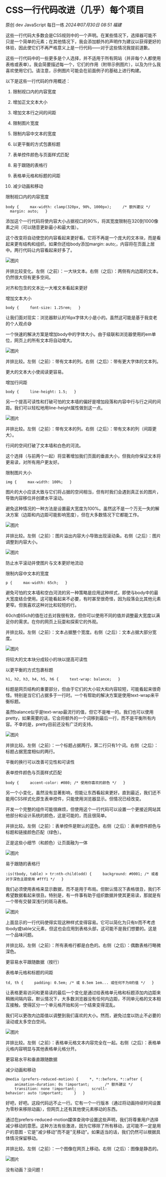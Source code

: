# CSS一行代码改进（几乎）每个项目

原创 dev JavaScript 每日一练 _2024年07月30日 08:51_ _福建_

这些一行代码大多数会是CSS规则中的一个声明。在某些情况下，选择器可能不只是一个简单的元素；在其他情况下，我会添加额外的声明作为建议以获得更好的体验，因此使它们不再严格意义上是一行代码——对于这些情况我提前道歉。

这些一行代码中的一些更多是个人选择，并不适用于所有网站（并非每个人都使用表格或表单）。我会简要描述每一个，它们的作用（附带示例图片），以及为什么我喜欢使用它们。请注意，示例图片可能会在前面例子的基础上进行构建。

以下是这些一行代码的作用概述：

1. 限制视口内的内容宽度
    
2. 增加正文文本大小
    
3. 增加文本行之间的间距
    
4. 限制图片宽度
    
5. 限制内容中文本的宽度
    
6. 以更平衡的方式包裹标题
    
7. 表单控件颜色与页面样式匹配
    
8. 易于跟随的表格行
    
9. 表格单元格和标题的间距
    
10. 减少动画和移动
    

限制视口内的内容宽度

`body {     max-width: clamp(320px, 90%, 1000px);     /* 额外建议 */     margin: auto;   }   `

添加这个一行代码将使内容大小占据视口的90%，将其宽度限制在320到1000像素之间（可以随意更新最小和最大值）。

这个改变将自动使您的内容看起来更好看。它将不再是一个庞大的文本块，而是看起来更有结构和组织。如果你还给body添加margin: auto;，内容将在页面上居中。两行代码让内容看起来好多了。

![图片](https://mmbiz.qpic.cn/sz_mmbiz_png/wIDSOebZK4PbFWiccuA7FZZic8uZE8fVZq0CseR74vdEcFiazpoJsq7KJCFbMsuBt4sKk0fWaNr9vJI5D9ia7fmI9g/640?wx_fmt=png&from=appmsg&tp=webp&wxfrom=5&wx_lazy=1&wx_co=1)

并排比较变化。左侧（之前）：一大块文本。右侧（之后）：两侧有内边距的文本。仍然很大但有更多空间。

对齐和包含的文本比一大堆文本看起来更好

增加文本大小

`body {     font-size: 1.25rem;   }   `

让我们面对现实：浏览器默认的16px字体大小是小的。虽然这可能是基于我变老的个人观点😅

一个快速的解决方案是增加body中的字体大小。由于级联和浏览器使用的em单位，网页上的所有文本将自动增大。

![图片](https://mmbiz.qpic.cn/sz_mmbiz_png/wIDSOebZK4PbFWiccuA7FZZic8uZE8fVZqpoFvV5Y61PR97gLBadlzL5d0KzkanTS9ib3TeibINGCnEURBDWibCfmkg/640?wx_fmt=png&from=appmsg&tp=webp&wxfrom=5&wx_lazy=1&wx_co=1)

并排比较。左侧（之前）：带有文本的列。右侧（之后）：带有更大字体的文本列。

更大的文本大小使阅读更容易。

增加行间距

`body {     line-height: 1.5;   }   `

另一个提高可读性和打破可怕的文本墙的偏好是增加段落和内容中行与行之间的间距。我们可以轻松地用line-height属性做到这一点。

![图片](https://mmbiz.qpic.cn/sz_mmbiz_png/wIDSOebZK4PbFWiccuA7FZZic8uZE8fVZqOI1hcEanLEL6ibDMhEuIzpJvq4dA60Reg6DwQWeedvQnhiaMgVWtUcPw/640?wx_fmt=png&from=appmsg&tp=webp&wxfrom=5&wx_lazy=1&wx_co=1)

并排比较。左侧（之前）：带有文本的列。右侧（之后）：带有文本的列（间距更大）。

行间的空间打破了文本墙和白色的河流。

这个选择（与前两个一起）将显著增加我们页面的垂直大小，但我向你保证文本将更易读，对所有用户更友好。

限制图片大小

`img {     max-width: 100%;   }   `

图片的大小应该大致与它们将占据的空间相当，但有时我们会遇到真正长的图片，导致内容移位并创建水平滚动。

避免这种情况的一种方法是设置最大宽度为100%。虽然这不是一个万无一失的解决方案（边距和内边距可能影响宽度），但在大多数情况下它都能工作。

![图片](https://mmbiz.qpic.cn/sz_mmbiz_png/wIDSOebZK4PbFWiccuA7FZZic8uZE8fVZqPWekxw8oI4DcCVVHs7hZqVbq3kF2ZJ9u7xGDPsgWbyFdlic6xDs5UnQ/640?wx_fmt=png&from=appmsg&tp=webp&wxfrom=5&wx_lazy=1&wx_co=1)

并排比较。左侧（之前）：图片溢出内容大小导致出现滚动条。右侧（之后）：图片调整到内容大小。

![图片](https://mmbiz.qpic.cn/sz_mmbiz_png/wIDSOebZK4PbFWiccuA7FZZic8uZE8fVZqkTtqNusJwAxSq0ibvehLDJIdazQoyib2vd7rYGjknYsF8JQBfknFtVibg/640?wx_fmt=png&from=appmsg&tp=webp&wxfrom=5&wx_lazy=1&wx_co=1)

防止水平滚动并使图片与文本更好地流动

限制内容中文本的宽度

`p {     max-width: 65ch;   }   `

避免可怕的文本墙和空白河流的另一种策略是应用这种样式，即使与body中的最大宽度结合使用。这可能看起来不必要，有时甚至很奇怪，因为段落会比其他元素更窄。但我喜欢这种对比和较短的行。

60ch或65ch的值在过去对我很有效，但你可以使用不同的值并调整最大宽度以满足你的需求。在你的网页上玩耍和探索它的外观。

并排比较。左侧（之前）：文本占据整个宽度。右侧（之后）：文本占据大部分宽度。

![图片](https://mmbiz.qpic.cn/sz_mmbiz_png/wIDSOebZK4PbFWiccuA7FZZic8uZE8fVZqZVDAw81RaN9ySFC7XkzxeJLndJqUNC7FcZFiaDxGn6fH5I8wezSS1MA/640?wx_fmt=png&from=appmsg&tp=webp&wxfrom=5&wx_lazy=1&wx_co=1)

将较大的文本块分成较小的块以提高可读性

以更平衡的方式包裹标题

`h1, h2, h3, h4, h5, h6 {     text-wrap: balance;   }   `

标题是网页结构的重要部分，但由于它们的大小较大和内容较短，可能看起来很奇怪。特别是当它们占据多于一行时。一个有帮助的解决方案是使用text-wrap来平衡标题。

虽然balance似乎是text-wrap最流行的值，但它不是唯一的。我们也可以使用pretty，如果需要的话，它会将额外的一个词移到最后一行，而不是平衡所有内容。不幸的是，pretty目前还没有广泛的支持。

![图片](https://mmbiz.qpic.cn/sz_mmbiz_png/wIDSOebZK4PbFWiccuA7FZZic8uZE8fVZqZVDAw81RaN9ySFC7XkzxeJLndJqUNC7FcZFiaDxGn6fH5I8wezSS1MA/640?wx_fmt=png&from=appmsg&tp=webp&wxfrom=5&wx_lazy=1&wx_co=1)

并排比较。左侧（之前）：一个标题占据两行，第二行只有1个词。右侧（之后）：标题占据宽度相似的两行。

平衡的换行可以改善可见性和可读性

表单控件颜色与页面样式匹配

`body {     accent-color: #080; /* 使用你喜欢的颜色 */   }   `

另一个小变化，虽然没有显著影响，但能让东西看起来更好。直到最近，我们还不能用CSS样式化原生表单控件，只能使用浏览器显示。但情况已经改变。

开发一个完整的组件可能很麻烦，但使用这个一行代码可以设置一个更接近网站其他部分和设计系统的颜色，这是可能的，而且很简单。

并排比较。左侧（之前）：表单控件是默认的蓝色。右侧（之后）：表单控件颜色与标题和链接颜色匹配（绿色）。

正是这些小细节（和颜色）让页面融为一体

![图片](https://mmbiz.qpic.cn/sz_mmbiz_png/wIDSOebZK4PbFWiccuA7FZZic8uZE8fVZqjMEY3HZ0G5Ziagr9NjubR85sfic7Dibial4GAzXeniciavzVKyEGL5tqLEbA/640?wx_fmt=png&from=appmsg&tp=webp&wxfrom=5&wx_lazy=1&wx_co=1)

易于跟随的表格行

`:is(tbody, table) > tr:nth-child(odd) {     background: #0001; /* 或者对于深色主题使用 #fff1 */   }   `

我们必须使用表格来显示数据，而不是用于布局。但默认情况下表格很丑，我们不希望数据看起来很丑。特别是，有一件事有助于组织数据并使其更易读，那就是有一个带有交替深浅行的斑马表格。

![图片](https://mmbiz.qpic.cn/sz_mmbiz_png/wIDSOebZK4PbFWiccuA7FZZic8uZE8fVZqr8Y86vftB87lzjYLMtZE37ic2r32KDFARUSmuCicLaRTREHmLFuVianoA/640?wx_fmt=png&from=appmsg&tp=webp&wxfrom=5&wx_lazy=1&wx_co=1)

上面显示的一行代码使得实现这种样式变得容易。它可以简化为只有tr而不考虑tbody或table父元素，但这也会应用到表格头部，这可能不是我们想要的。这是一个品味问题。

并排比较。左侧（之前）：所有表格行都是白色的。右侧（之后）：偶数表格行略微深色。

更容易水平跟随数据（按行）

表格单元格和标题的间距

`td, th {     padding: 0.5em; /* 或 0.5em 1em... 或任何不为0的值 */   }   `

让表格更易访问和更易读的最后一个变化是通过给表格单元格和标题添加内边距来稍微间隔内容。默认情况下，大多数浏览器没有任何内边距，不同单元格的文本相互接触，使得区分一个单元格开始和另一个结束变得混乱。

我们可以更改内边距值以调整到我们喜欢的大小。然而，避免过度以防止不必要的滚动或太多空白空间。

![图片](https://mmbiz.qpic.cn/sz_mmbiz_png/wIDSOebZK4PbFWiccuA7FZZic8uZE8fVZqDXoCAic0bwJMlSyL4fJKloTn0VsHIHzhtfu9ZCNVAdwQR740w01z83g/640?wx_fmt=png&from=appmsg&tp=webp&wxfrom=5&wx_lazy=1&wx_co=1)

并排比较。左侧（之前）：表格单元格文本内容完全在一起。右侧（之后）：表格单元格内容明显与其他表格单元格分开。

更容易水平和垂直跟随数据

减少动画和移动

`@media (prefers-reduced-motion) {     *, *::before, *::after {       animation-duration: 0s !important;       /* 额外建议 */       transition: none !important;       scroll-behavior: auto !important;     }   }   `

好吧，好吧。这段代码远不止一行。它有一个一行版本（通过将动画持续时间设置为零秒来移除动画），但网页上还有其他使元素移动的东西。

通过在prefers-reduced-motion媒体查询中设置这些声明，我们将尊重用户选择减少移动的意愿。这种方法有些激进，因为它移除了所有移动，这可能不一定是用户的意图 - 它是"减少移动"而不是"无移动"。如果适当的话，我们仍然可以根据具体情况保留移动。

并排比较。左侧（之前）：一个图像在网页上移动。右侧（之后）：图像是静态的。

![图片](https://mmbiz.qpic.cn/sz_mmbiz_png/wIDSOebZK4PbFWiccuA7FZZic8uZE8fVZq8fktNbqia2ibyjMsXfichJCJ9kicgwbE2JiaxbPQmD95dK0RkNmMUAQkrjA/640?wx_fmt=png&from=appmsg&tp=webp&wxfrom=5&wx_lazy=1&wx_co=1)

没有动画？没问题！